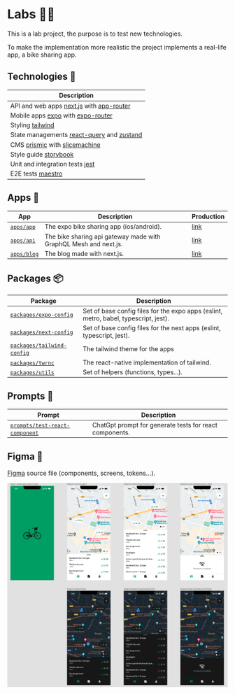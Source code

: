 # Labs 🧑‍🔬

This is a lab project, the purpose is to test new technologies.

To make the implementation more realistic the project implements a real-life app, a bike sharing app.

## Technologies 🚀

| Description                                                                                                      |
| ---------------------------------------------------------------------------------------------------------------- |
| API and web apps [next.js](https://nextjs.org/) with [app-router](https://nextjs.org/docs/app)                   |
| Mobile apps [expo](https://docs.expo.dev/) with [expo-router](https://expo.github.io/router/docs/)               |
| Styling [tailwind](https://tailwindcss.com/)                                                                     |
| State managements [react-query](https://tanstack.com/query/v3/) and [zustand](https://github.com/pmndrs/zustand) |
| CMS [prismic](https://prismic.io/) with [slicemachine](https://prismic.io/slice-machine)                         |
| Style guide [storybook](https://storybook.js.org/)                                                               |
| Unit and integration tests [jest](https://jestjs.io/)                                                            |
| E2E tests [maestro](https://maestro.mobile.dev/)                                                                 |

## Apps 📱

| App                                  | Description                                                      | Production                                             |
| ------------------------------------ | ---------------------------------------------------------------- | ------------------------------------------------------ |
| [`apps/app`](./apps/app/README.md)   | The expo bike sharing app (ios/android).                         | [link](https://expo.dev/@nicolas-godefroy-dev/ng-bike) |
| [`apps/api`](./apps/api/README.md)   | The bike sharing api gateway made with GraphQL Mesh and next.js. | [link](https://ng-bike-api.vercel.app/api/graphql)     |
| [`apps/blog`](./apps/blog/README.md) | The blog made with next.js.                                      | [link](https://ng-bike-blog.vercel.app)                |

## Packages 📦

| Package                                                            | Description                                                                          |
| ------------------------------------------------------------------ | ------------------------------------------------------------------------------------ |
| [`packages/expo-config`](./packages/expo-config/README.md)         | Set of base config files for the expo apps (eslint, metro, babel, typescript, jest). |
| [`packages/next-config`](./packages/next-config/README.md)         | Set of base config files for the next apps (eslint, typescript, jest).               |
| [`packages/tailwind-config`](./packages/tailwind-config/README.md) | The tailwind theme for the apps                                                      |
| [`packages/twrnc`](./packages/twrnc/README.md)                     | The react-native implementation of tailwind.                                         |
| [`packages/utils`](./packages/utils/README.md)                     | Set of helpers (functions, types...).                                                |

## Prompts 🤖

| Prompt                                                                | Description                                             |
| --------------------------------------------------------------------- | ------------------------------------------------------- |
| [`prompts/test-react-component`](./packages/test-react-component.txt) | ChatGpt prompt for generate tests for react components. |

## Figma 🎨

[Figma](https://www.figma.com/file/STwur9wHa2T9eXOTIygLrh/expo-bike-sharing?node-id=0%3A1) source file (components, screens, tokens...).

![Figma source](./docs/figma.png?raw=true)
